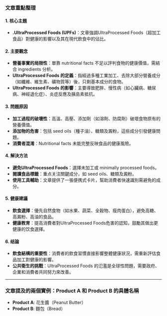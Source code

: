 ### 文章重點整理

#### 1. 核心主題  
- **.UltraProcessed Foods (UPFs)**：文章強調UltraProcessed Foods（超加工食品）對健康的影響以及其在現代飲食中的佔比。

#### 2. 主要觀念  
- **營養事實的局限性**：單靠 nutritional facts 不足以評判食物的健康價值，需結合 ingredients 分析。  
- **UltraProcessed Foods 的定義**：指經過多種工業加工、去除大部分營養成分（如纖維、維生素、礦物質等）後，只剩基本成分的食物。  
- **UltraProcessed Foods 的影響**：主要導致肥胖、慢性病（如心臟病、糖尿病、神經退化症）、炎症反應及胰島素抵抗。

#### 3. 問題原因  
- **加工過程的破壞性**：高溫、高壓、添加劑（如溶劑、防腐劑）破壞食物原有的營養價值。  
- **添加物的危害**：包括 seed oils（種子油）、糖類及澱粉，這些成分引發健康問題。  
- **消費者混淆**：Nutritional facts 未能完整反映食品的健康風險。

#### 4. 解決方法  
- **避免UltraProcessed Foods**：選擇未加工或 minimally processed foods。  
- **閱讀食品標籤**：重点关注關鍵成分，如 seed oils、糖類及澱粉。  
- **使用工具輔助**：文章提供了一張便携式卡片，幫助消費者快速識別需避免的成分。

#### 5. 健康建議  
- **飲食選擇**：優先自然食物（如水果、蔬菜、全穀物、瘦肉蛋白），避免高糖、高澱粉、高油的食品。  
- **健康教育**：提高消費者對UltraProcessed Foods危害的認知，鼓勵其做出更健康的饮食選擇。

#### 6. 结論  
- **飲食結構的重要性**：消費者的飲食習慣直接影響整體健康狀況，需重新評估食品加工對健康的影響。  
- **公共衛生的挑戰**：UltraProcessed Foods 的氾濫是全球性問題，需要政府、企業和消費者共同努力來改善。

---

### 文章提及的兩個實例：Product A 和 Product B 的具體名稱  
- **Product A**: 花生醬（Peanut Butter）  
- **Product B**: 麵包（Bread）